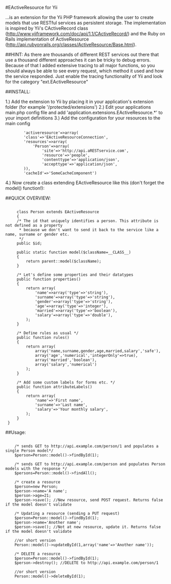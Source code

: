 #EActiveResource for Yii

...is an extension for the Yii PHP framework allowing the user to create models that use RESTful services as persistent storage.
The implementation is inspired by Yii's CActiveRecord class (http://www.yiiframework.com/doc/api/1.1/CActiveRecord/) and the Ruby on Rails implementation of ActiveResource (http://api.rubyonrails.org/classes/ActiveResource/Base.html).

##HINT:
As there are thousands of different REST services out there that use a thousand different approaches it can be tricky to debug errors. Because of that I added extensive
tracing to all major functions, so you should always be able to see every request, which method it used and how the service responded. Just enable the tracing functionality of Yii
and look for the category "ext.EActiveResource"

##INSTALL:

1.) Add the extension to Yii by placing it in your application's extension folder (for example '/protected/extensions')
2.) Edit your applications main.php config file and add 'application.extensions.EActiveResource.*' to your import definitions
3.) Add the configuration for your resources to the main config

	        'activeresource'=>array(
	        'class'=>'EActiveResourceConnection',
			'resources'=>array(
				'Person'=>array(
            		'site'=>'http://api.aRESTservice.com',
            		'resource'=>'people',
            		'contenttype'=>'application/json',
            		'accepttype'=>'application/json',
       		)),
       		'cacheId'=>'SomeCacheComponent')
       		
4.) Now create a class extending EActiveResource like this (don't forget the model() function!):

##QUICK OVERVIEW:

~~~

     class Person extends EActiveResource
     {
     /* The id that uniquely identifies a person. This attribute is not defined as a property      
      * because we don't want to send it back to the service like a name, surname or gender etc.
      */
     public $id;

     public static function model($className=__CLASS__)
     {
         return parent::model($className);
     }

     /* Let's define some properties and their datatypes
     public function properties()
     {
         return array(
             'name'=>array('type'=>'string'),
             'surname'=>array('type'=>'string'),
             'gender'=>array('type'=>'string'),
             'age'=>array('type'=>'integer'),
             'married'=>array('type'=>'boolean'),
             'salary'=>array('type'=>'double'),
         );
     }

     /* Define rules as usual */
     public function rules()
     {
         return array(
             array('name,surname,gender,age,married,salary','safe'),
             array('age','numerical','integerOnly'=>true),
             array('married','boolean'),
             array('salary','numerical')
         );
     }

     /* Add some custom labels for forms etc. */
     public function attributeLabels()
     {
         return array(
             'name'=>'First name',
             'surname'=>'Last name',
             'salary'=>'Your monthly salary',
         );
     }
 }
~~~

##Usage:

~~~

    /* sends GET to http://api.example.com/person/1 and populates a single Person model*/
    $person=Person::model()->findById(1);

    /* sends GET to http://api.example.com/person and populates Person models with the response */
    $persons=Person::model()->findAll();

    /* create a resource
    $person=new Person;
    $person->name='A name';
    $person->age=21;
    $person->save(); //New resource, send POST request. Returns false if the model doesn't validate

    /* Updating a resource (sending a PUT request)
    $person=Person::model()->findById(1);
    $person->name='Another name';
    $person->save(); //Not at new resource, update it. Returns false if the model doesn't validate

    //or short version
    Person::model()->updateById(1,array('name'=>'Another name'));

    /* DELETE a resource
    $person=Person::model()->findById(1);
    $person->destroy(); //DELETE to http://api.example.com/person/1

    //or short version
    Person::model()->deleteById(1);
